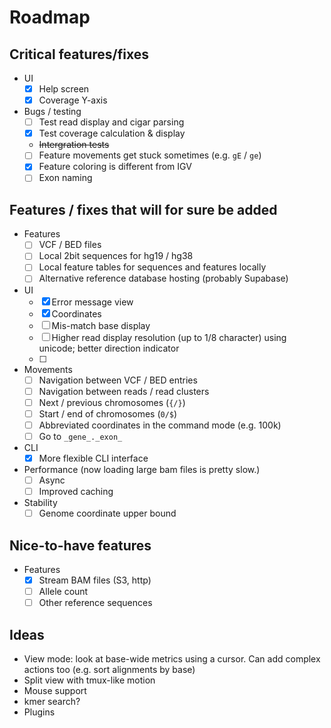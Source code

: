# Roadmap

## Critical features/fixes

- UI
  - [x] Help screen
  - [x] Coverage Y-axis
- Bugs / testing
  - [ ] Test read display and cigar parsing
  - [x] Test coverage calculation & display
  - ~~Intergration tests~~
  - [ ] Feature movements get stuck sometimes (e.g. `gE` / `ge`)
  - [x] Feature coloring is different from IGV
  - [ ] Exon naming

## Features / fixes that will for sure be added

- Features
  - [ ] VCF / BED files
  - [ ] Local 2bit sequences for hg19 / hg38
  - [ ] Local feature tables for sequences and features locally
  - [ ] Alternative reference database hosting (probably Supabase)
- UI
  - [x] Error message view
  - [x] Coordinates
  - [ ] Mis-match base display
  - [ ] Higher read display resolution (up to 1/8 character) using unicode; better direction indicator
  - [ ]
- Movements
  - [ ] Navigation between VCF / BED entries
  - [ ] Navigation between reads / read clusters
  - [ ] Next / previous chromosomes (`{/}`)
  - [ ] Start / end of chromosomes (`0/$`)
  - [ ] Abbreviated coordinates in the command mode (e.g. 100k)
  - [ ] Go to `_gene_._exon_`
- CLI
  - [x] More flexible CLI interface
- Performance (now loading large bam files is pretty slow.)
  - [ ] Async
  - [ ] Improved caching
- Stability
  - [ ] Genome coordinate upper bound

## Nice-to-have features

- Features
  - [x] Stream BAM files (S3, http)
  - [ ] Allele count
  - [ ] Other reference sequences

## Ideas

- View mode: look at base-wide metrics using a cursor. Can add complex actions too (e.g. sort alignments by base)
- Split view with tmux-like motion
- Mouse support
- kmer search?
- Plugins
